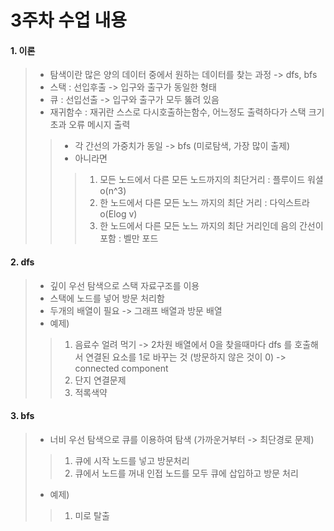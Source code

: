 3주차 수업 내용
================================
#### 1. 이론
> 
> - 탐색이란 많은 양의 데이터 중에서 원하는 데이터를 찾는 과정 -> dfs, bfs
> - 스택 : 선입후출 -> 입구와 출구가 동일한 형태
> - 큐 : 선입선출 -> 입구와 출구가 모두 뚫려 있음
> - 재귀함수 : 재귀란 스스로 다시호출하는함수, 어느정도 출력하다가 스택 크기 초과 오류 메시지 출력
> > - 각 간선의 가중치가 동일 -> bfs (미로탐색, 가장 많이 출제)
> > - 아니라면 
> > > 1. 모든 노드에서 다른 모든 노드까지의 최단거리 : 플루이드 워셜 o(n^3)
> > > 2. 한 노드에서 다른 모든 노느 까지의 최단 거리 : 다익스트라 o(Elog v)
> > > 3. 한 노드에서 다른 모든 노느 까지의 최단 거리인데 음의 간선이 포함 : 벨만 포드

#### 2. dfs

> - 깊이 우선 탐색으로 스택 자료구조를 이용
> - 스택에 노드를 넣어 방문 처리함
> - 두개의 배열이 필요 -> 그래프 배열과 방문 배열
> - 예제) 
> > 1. 음료수 얼려 먹기 -> 2차원 배열에서 0을 찾을때마다 dfs 를 호출해서 연결된 요소를 1로 바꾸는 것 (방문하지 않은 것이 0)   -> connected component
> > 2. 단지 연결문제
> > 3. 적록색약

#### 3. bfs
> - 너비 우선 탐색으로 큐를 이용하여 탐색 (가까운거부터 -> 최단경로 문제)
> > 1. 큐에 시작 노드를 넣고 방문처리
> > 2. 큐에서 노드를 꺼내 인접 노드를 모두 큐에 삽입하고 방문 처리
> - 예제)
> > 1. 미로 탈출 
